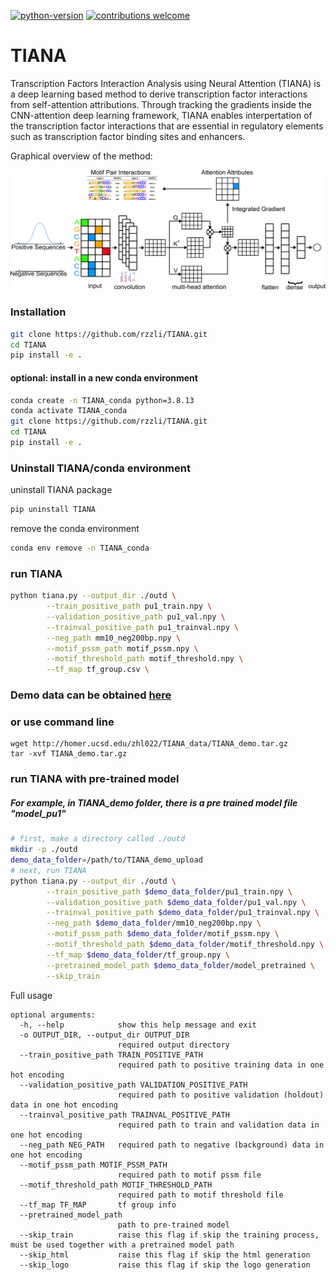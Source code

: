 [![python-version](https://img.shields.io/badge/python-3.9-blue.svg)](https://www.python.org/downloads/release/python-390/)
[![contributions welcome](https://img.shields.io/badge/contributions-welcome-brightgreen.svg?style=flat)](https://github.com/rzzli/tnasa/issues)

# TIANA
Transcription Factors Interaction Analysis using Neural Attention (TIANA)  is a deep learning based method to derive transcription factor interactions from self-attention attributions. Through tracking the gradients inside the CNN-attention deep learning framework, TIANA enables interpertation of the transcription factor interactions that are essential in regulatory elements such as transcription factor binding sites and enhancers.

Graphical overview of the method:

<p align="center">
<img src="https://github.com/rzzli/TIANA/blob/main/image/coverFig1A.jpg"  >
</p>


### Installation
```bash
git clone https://github.com/rzzli/TIANA.git
cd TIANA
pip install -e .
```
#### optional: install in a new conda environment
```bash
conda create -n TIANA_conda python=3.8.13
conda activate TIANA_conda
git clone https://github.com/rzzli/TIANA.git
cd TIANA
pip install -e .
```

### Uninstall TIANA/conda environment
uninstall TIANA package
```bash
pip uninstall TIANA
```
remove the conda environment
```bash
conda env remove -n TIANA_conda
```

### run TIANA
```bash
python tiana.py --output_dir ./outd \
        --train_positive_path pu1_train.npy \
        --validation_positive_path pu1_val.npy \
        --trainval_positive_path pu1_trainval.npy \
        --neg_path mm10_neg200bp.npy \
        --motif_pssm_path motif_pssm.npy \
        --motif_threshold_path motif_threshold.npy \
        --tf_map tf_group.csv \
```
### Demo data can be obtained [here](http://homer.ucsd.edu/zhl022/TIANA_data/TIANA_demo.tar.gz)
### or use command line
```
wget http://homer.ucsd.edu/zhl022/TIANA_data/TIANA_demo.tar.gz
tar -xvf TIANA_demo.tar.gz
```
### run TIANA with pre-trained model
##### For example, in TIANA_demo folder, there is a pre trained  model file "model_pu1"
```bash
# first, make a directory called ./outd
mkdir -p ./outd
demo_data_folder=/path/to/TIANA_demo_upload
# next, run TIANA
python tiana.py --output_dir ./outd \
        --train_positive_path $demo_data_folder/pu1_train.npy \
        --validation_positive_path $demo_data_folder/pu1_val.npy \
        --trainval_positive_path $demo_data_folder/pu1_trainval.npy \
        --neg_path $demo_data_folder/mm10_neg200bp.npy \
        --motif_pssm_path $demo_data_folder/motif_pssm.npy \
        --motif_threshold_path $demo_data_folder/motif_threshold.npy \
        --tf_map $demo_data_folder/tf_group.npy \
        --pretrained_model_path $demo_data_folder/model_pretrained \
        --skip_train 
```

Full usage
```
optional arguments:
  -h, --help            show this help message and exit
  -o OUTPUT_DIR, --output_dir OUTPUT_DIR
                        required output directory
  --train_positive_path TRAIN_POSITIVE_PATH
                        required path to positive training data in one hot encoding
  --validation_positive_path VALIDATION_POSITIVE_PATH
                        required path to positive validation (holdout) data in one hot encoding
  --trainval_positive_path TRAINVAL_POSITIVE_PATH
                        required path to train and validation data in one hot encoding
  --neg_path NEG_PATH   required path to negative (background) data in one hot encoding
  --motif_pssm_path MOTIF_PSSM_PATH
                        required path to motif pssm file
  --motif_threshold_path MOTIF_THRESHOLD_PATH
                        required path to motif threshold file
  --tf_map TF_MAP       tf group info
  --pretrained_model_path
                        path to pre-trained model
  --skip_train          raise this flag if skip the training process, must be used together with a pretrained model path
  --skip_html           raise this flag if skip the html generation
  --skip_logo           raise this flag if skip the logo generation
```
